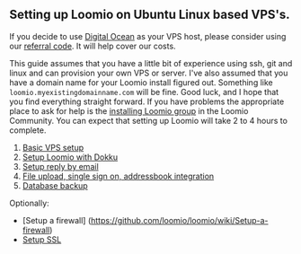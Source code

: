 ## Setting up Loomio on Ubuntu Linux based VPS's.

If you decide to use [Digital Ocean](http://www.digitalocean.com) as your VPS host, please consider using our [referral code](https://www.digitalocean.com/?refcode=31aac347b271). It will help cover our costs.

This guide assumes that you have a little bit of experience using ssh, git and linux and can provision your own VPS or server. I've also assumed that you have a domain name for your Loomio install figured out. Something like `loomio.myexistingdomainname.com` will be fine. Good luck, and I hope that you find everything straight forward. If you have problems the appropriate place to ask for help is the [installing Loomio group](https://www.loomio.org/g/C7I2YAPN/loomio-community-installing-loomio) in the Loomio Community. You can expect that setting up Loomio will take 2 to 4 hours to complete.

1. [Basic VPS setup](https://github.com/loomio/loomio/wiki/Basic-VPS-setup)
2. [Setup Loomio with Dokku](https://github.com/loomio/loomio/wiki/Install-Dokku)
3. [Setup reply by email](https://github.com/loomio/loomio/wiki/Setup-reply-by-email)
4. [File upload, single sign on, addressbook integration](https://github.com/loomio/loomio/wiki/File-upload,-Facebook-and-Google-integrations)
5. [Database backup](https://github.com/loomio/loomio/wiki/postgres-backup-with-wal-e)

Optionally:
- [Setup a firewall] (https://github.com/loomio/loomio/wiki/Setup-a-firewall)
- [Setup SSL](https://github.com/loomio/loomio/wiki/Setup-SSL)
